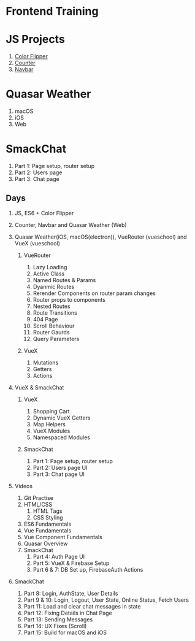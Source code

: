 # Frontend Training

# JS Projects

1. [Color Flipper](/js-color-flipper/)
2. [Counter](/js-counter/)
3. [Navbar](/js-navbar/)

# Quasar Weather

1. macOS
2. iOS
3. Web

# SmackChat

1. Part 1: Page setup, router setup
2. Part 2: Users page
3. Part 3: Chat page

## Days

1. JS, ES6 + Color Flipper

2. Counter, Navbar and Quasar Weather (Web)

3. Quasar Weather(iOS, macOS(electron)), VueRouter (vueschool) and VueX (vueschool)    
    
    1. VueRouter
        
        1. Lazy Loading
        2. Active Class
        3. Named Routes & Params
        4. Dyanmic Routes
        5. Rerender Components on router param changes
        6. Router props to components
        7. Nested Routes
        8. Route Transitions
        9. 404 Page
        10. Scroll Behaviour
        11. Router Gaurds
        12. Query Parameters
    
    2. VueX

        1. Mutations
        2. Getters
        3. Actions

4. VueX & SmackChat

    1. VueX

        1. Shopping Cart
        2. Dynamic VueX Getters
        3. Map Helpers
        4. VueX Modules
        5. Namespaced Modules
    
    2. SmackChat 

        1. Part 1: Page setup, router setup
        2. Part 2: Users page UI
        3. Part 3: Chat page UI


5. Videos

    1. Git Practise
    2. HTML/CSS
        1. HTML Tags
        2. CSS Styling 
    3. ES6 Fundamentals
    4. Vue Fundamentals
    5. Vue Component Fundamentals
    6. Quasar Overview
    7. SmackChat
        1. Part 4: Auth Page UI 
        2. Part 5: VueX & Firebase Setup
        3. Part 6 & 7: DB Set up, FirebaseAuth Actions

6. SmackChat

    1. Part 8: Login, AuthState, User Details
    2. Part 9 & 10: Login, Logout, User State, Online Status, Fetch Users
    3. Part 11: Load and clear chat messages in state
    4. Part 12: Fixing Details in Chat Page
    5. Part 13: Sending Messages
    6. Part 14: UX Fixes (Scroll)
    7. Part 15: Build for macOS and iOS